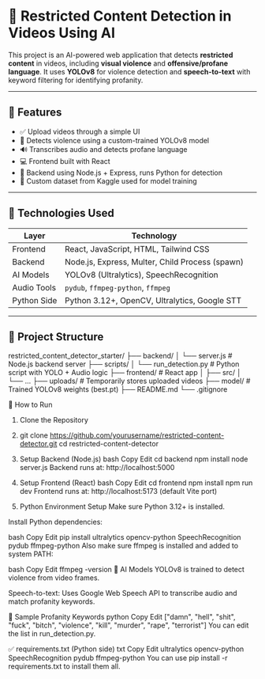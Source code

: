 # 🚫 Restricted Content Detection in Videos Using AI

This project is an AI-powered web application that detects **restricted content** in videos, including **visual violence** and **offensive/profane language**. It uses **YOLOv8** for violence detection and **speech-to-text** with keyword filtering for identifying profanity.

---

## 📌 Features

- ✅ Upload videos through a simple UI
- 🧠 Detects violence using a custom-trained YOLOv8 model
- 🔊 Transcribes audio and detects profane language
- 💻 Frontend built with React
- 🔧 Backend using Node.js + Express, runs Python for detection
- 🧪 Custom dataset from Kaggle used for model training

---

## 🧰 Technologies Used

| Layer       | Technology                                     |
|-------------|------------------------------------------------|
| Frontend    | React, JavaScript, HTML, Tailwind CSS          |
| Backend     | Node.js, Express, Multer, Child Process (spawn)|
| AI Models   | YOLOv8 (Ultralytics), SpeechRecognition        |
| Audio Tools | `pydub`, `ffmpeg-python`, `ffmpeg`             |
| Python Side | Python 3.12+, OpenCV, Ultralytics, Google STT  |

---

## 📁 Project Structure
restricted_content_detector_starter/ ├── backend/ │ └── server.js # Node.js backend server ├── scripts/ │ └── run_detection.py # Python script with YOLO + Audio logic ├── frontend/ # React app │ ├── src/ │ └── ... ├── uploads/ # Temporarily stores uploaded videos ├── model/ # Trained YOLOv8 weights (best.pt) ├── README.md └── .gitignore


🚀 How to Run
1. Clone the Repository
2. git clone https://github.com/yourusername/restricted-content-detector.git
cd restricted-content-detector
2. Setup Backend (Node.js)
bash
Copy
Edit
cd backend
npm install
node server.js
Backend runs at: http://localhost:5000

3. Setup Frontend (React)
bash
Copy
Edit
cd frontend
npm install
npm run dev
Frontend runs at: http://localhost:5173 (default Vite port)

4. Python Environment Setup
Make sure Python 3.12+ is installed.

Install Python dependencies:

bash
Copy
Edit
pip install ultralytics opencv-python SpeechRecognition pydub ffmpeg-python
Also make sure ffmpeg is installed and added to system PATH:

bash
Copy
Edit
ffmpeg -version
🧠 AI Models
YOLOv8 is trained to detect violence from video frames.

Speech-to-text: Uses Google Web Speech API to transcribe audio and match profanity keywords.

🔎 Sample Profanity Keywords
python
Copy
Edit
["damn", "hell", "shit", "fuck", "bitch", "violence", "kill", "murder", "rape", "terrorist"]
You can edit the list in run_detection.py.


✅ requirements.txt (Python side)
txt
Copy
Edit
ultralytics
opencv-python
SpeechRecognition
pydub
ffmpeg-python
You can use pip install -r requirements.txt to install them all.

